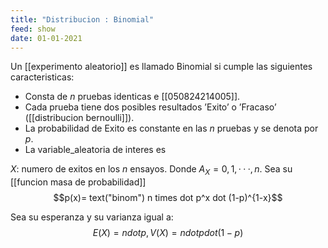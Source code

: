 ```yaml
---
title: "Distribucion : Binomial"
feed: show
date: 01-01-2021
---
```


Un [[experimento aleatorio]] es llamado Binomial si cumple las siguientes caracteristicas: 
- Consta de $n$ pruebas identicas e [[050824214005]]. 
- Cada prueba tiene dos posibles resultados ’Exito’ o ’Fracaso’ ([[distribucion bernoulli]]). 
- La probabilidad de Exito es constante en las $n$ pruebas y se denota por $p$. 
- La variable_aleatoria de interes es 


$X$: numero de exitos en los $n$ ensayos.  Donde $A_X = {0, 1, · · · , n}.$
Sea su  [[funcion masa de probabilidad]] $$p(x)= text("binom") n times dot p^x dot (1-p)^{1-x}$$

Sea su esperanza y su varianza igual a:  $$E(X)= n dot p, V(X)= n dot p dot (1-p)$$ 


